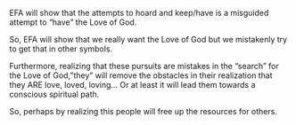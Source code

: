 EFA will show that the attempts to hoard and keep/have is a misguided attempt to “have” the Love of God.

So, EFA will show that we really want the Love of God but we mistakenly try to get that in other symbols.

 Furthermore, realizing that these pursuits are mistakes in the “search” for the Love of God,”they” will remove the obstacles in their realization that they ARE love, loved, loving… Or at least it will lead them towards a conscious spiritual path.

 So, perhaps by realizing this people will free up the resources for others.
